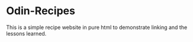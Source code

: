 # Odin-Recipes
This is a simple recipe website in pure html to demonstrate linking and the lessons learned.
